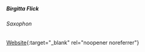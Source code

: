 ##### Birgitta Flick

###### Saxophon

[Website](http://birgittaflick.com/){:target="_blank" rel="noopener noreferrer"}
